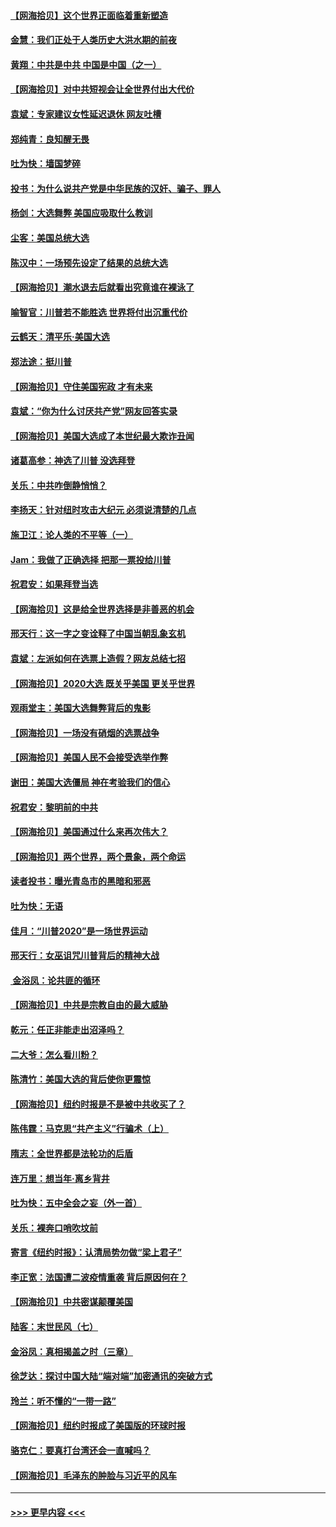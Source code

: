 #### [【网海拾贝】这个世界正面临着重新塑造](../pages/nsc993/n12548326.md?t=11141051) 
#### [金慧：我们正处于人类历史大洪水期的前夜](../pages/nsc993/n12547914.md?t=11141051) 
#### [黄翔：中共是中共 中国是中国（之一）](../pages/nsc993/n12547576.md?t=11141051) 
#### [【网海拾贝】对中共短视会让全世界付出大代价](../pages/nsc993/n12546043.md?t=11141051) 
#### [袁斌：专家建议女性延迟退休 网友吐槽](../pages/nsc993/n12545424.md?t=11141051) 
#### [郑纯青：良知醒无畏](../pages/nsc993/n12545394.md?t=11141051) 
#### [吐为快：墙国梦碎](../pages/nsc993/n12545309.md?t=11141051) 
#### [投书：为什么说共产党是中华民族的汉奸、骗子、罪人](../pages/nsc993/n12545089.md?t=11141051) 
#### [杨剑：大选舞弊 美国应吸取什么教训](../pages/nsc993/n12543937.md?t=11141051) 
#### [尘客：美国总统大选](../pages/nsc993/n12543828.md?t=11141051) 
#### [陈汉中：一场预先设定了结果的总统大选](../pages/nsc993/n12543564.md?t=11141051) 
#### [【网海拾贝】潮水退去后就看出究竟谁在裸泳了](../pages/nsc993/n12543321.md?t=11141051) 
#### [喻智官：川普若不能胜选 世界将付出沉重代价](../pages/nsc993/n12541352.md?t=11141051) 
#### [云鹤天：清平乐‧美国大选](../pages/nsc993/n12540916.md?t=11141051) 
#### [郑法途：挺川普](../pages/nsc993/n12540898.md?t=11141051) 
#### [【网海拾贝】守住美国宪政 才有未来](../pages/nsc993/n12540423.md?t=11141051) 
#### [袁斌：“你为什么讨厌共产党”网友回答实录](../pages/nsc993/n12540208.md?t=11141051) 
#### [【网海拾贝】美国大选成了本世纪最大欺诈丑闻](../pages/nsc993/n12538029.md?t=11141051) 
#### [诸葛高参：神选了川普 没选拜登](../pages/nsc993/n12537664.md?t=11141051) 
#### [关乐：中共咋倒静悄悄？](../pages/nsc993/n12537615.md?t=11141051) 
#### [李扬天：针对纽时攻击大纪元 必须说清楚的几点](../pages/nsc993/n12536001.md?t=11141051) 
#### [施卫江：论人类的不平等（一）](../pages/nsc993/n12535700.md?t=11141051) 
#### [Jam：我做了正确选择 把那一票投给川普](../pages/nsc993/n12535743.md?t=11141051) 
#### [祝君安：如果拜登当选](../pages/nsc993/n12535726.md?t=11141051) 
#### [【网海拾贝】这是给全世界选择是非善恶的机会](../pages/nsc993/n12535061.md?t=11141051) 
#### [邢天行：这一字之变诠释了中国当朝乱象玄机](../pages/nsc993/n12533446.md?t=11141051) 
#### [袁斌：左派如何在选票上造假？网友总结七招](../pages/nsc993/n12533180.md?t=11141051) 
#### [【网海拾贝】2020大选 既关乎美国 更关乎世界](../pages/nsc993/n12533161.md?t=11141051) 
#### [观雨堂主：美国大选舞弊背后的鬼影](../pages/nsc993/n12533153.md?t=11141051) 
#### [【网海拾贝】一场没有硝烟的选票战争](../pages/nsc993/n12531883.md?t=11141051) 
#### [【网海拾贝】美国人民不会接受选举作弊](../pages/nsc993/n12528850.md?t=11141051) 
#### [谢田：美国大选僵局 神在考验我们的信心](../pages/nsc993/n12527932.md?t=11141051) 
#### [祝君安：黎明前的中共](../pages/nsc993/n12524071.md?t=11141051) 
#### [【网海拾贝】美国通过什么来再次伟大？](../pages/nsc993/n12523844.md?t=11141051) 
#### [【网海拾贝】两个世界，两个景象，两个命运](../pages/nsc993/n12521419.md?t=11141051) 
#### [读者投书：曝光青岛市的黑暗和邪恶](../pages/nsc993/n12520988.md?t=11141051) 
#### [吐为快：无语](../pages/nsc993/n12518588.md?t=11141051) 
#### [佳月：“川普2020”是一场世界运动](../pages/nsc993/n12518581.md?t=11141051) 
#### [邢天行：女巫诅咒川普背后的精神大战](../pages/nsc993/n12517257.md?t=11141051) 
#### [ 金浴凤：论共匪的循环](../pages/nsc993/n12517133.md?t=11141051) 
#### [【网海拾贝】中共是宗教自由的最大威胁](../pages/nsc993/n12516879.md?t=11141051) 
#### [乾元：任正非能走出沼泽吗？](../pages/nsc993/n12515831.md?t=11141051) 
#### [二大爷：怎么看川粉？](../pages/nsc993/n12515820.md?t=11141051) 
#### [陈清竹：美国大选的背后使你更震惊](../pages/nsc993/n12515589.md?t=11141051) 
#### [【网海拾贝】纽约时报是不是被中共收买了？](../pages/nsc993/n12515122.md?t=11141051) 
#### [陈伟霆：马克思“共产主义”行骗术（上）](../pages/nsc993/n12510217.md?t=11141051) 
#### [隋志：全世界都是法轮功的后盾](../pages/nsc993/n12510636.md?t=11141051) 
#### [连万里：想当年‧离乡背井](../pages/nsc993/n12510623.md?t=11141051) 
#### [吐为快：五中全会之妄（外一首）](../pages/nsc993/n12510470.md?t=11141051) 
#### [关乐：裸奔口哨吹坟前](../pages/nsc993/n12510403.md?t=11141051) 
#### [寄言《纽约时报》：认清局势勿做“梁上君子”](../pages/nsc993/n12510042.md?t=11141051) 
#### [李正宽：法国遭二波疫情重袭 背后原因何在？](../pages/nsc993/n12509971.md?t=11141051) 
#### [【网海拾贝】中共密谋颠覆美国](../pages/nsc993/n12509816.md?t=11141051) 
#### [陆客：末世民风（七）](../pages/nsc993/n12507822.md?t=11141051) 
#### [金浴凤：真相揭盖之时（三章）](../pages/nsc993/n12507804.md?t=11141051) 
#### [徐芝达：探讨中国大陆“端对端”加密通讯的突破方式](../pages/nsc993/n12507682.md?t=11141051) 
#### [玲兰：听不懂的“一带一路”](../pages/nsc993/n12507669.md?t=11141051) 
#### [【网海拾贝】纽约时报成了美国版的环球时报](../pages/nsc993/n12507053.md?t=11141051) 
#### [骆克仁：要真打台湾还会一直喊吗？](../pages/nsc993/n12506843.md?t=11141051) 
#### [【网海拾贝】毛泽东的肿脸与习近平的风车](../pages/nsc993/n12504537.md?t=11141051) 

----
#### [ >>> 更早内容 <<< ](../indexes/nsc993-earlier.md)
